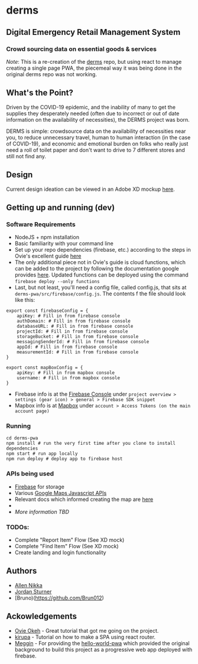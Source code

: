 # derms
## Digital Emergency Retail Management System
### Crowd sourcing data on essential goods & services 

*Note*: This is a re-creation of the [derms](https://github.com/allen-n/derms) repo, but using react to manage creating a single page PWA, the piecemeal way it was being done in the original derms repo was not working.

## What's the Point?
Driven by the COVID-19 epidemic, and the inability of many to get the supplies they desperately needed (often due to incorrect or out of date information on the availability of necessities), the DERMS project was born. 

DERMS is simple: crowdsource data on the availability of necessities near you, to reduce unnecessary travel, human to human interaction (in the case of COVID-19), and economic and emotional burden on folks who really just need a roll of toilet paper and don't want to drive to 7 different stores and still not find any.

## Design
Current design ideation can be viewed in an Adobe XD mockup [here](https://xd.adobe.com/view/42bdfd07-4ca1-4ebe-4f06-51c13a64ef12-348c/).

## Getting up and running (dev)

### Software Requirements
* NodeJS + npm installation
* Basic familiarity with your command line
* Set up your repo dependencies (firebase, etc.) according to the steps in Ovie's excellent guide [here](https://blog.logrocket.com/creating-a-lists-pwa-with-react-and-firebase/)
* The only additional piece not in Ovie's guide is cloud functions, which can be added to the project by following the documentation google provides [here](https://firebase.google.com/docs/functions/get-started). Updated functions can be deployed using the command ```firebase deploy --only functions```
* Last, but not least, you'll need a config file, called config.js, that sits at ```derms-pwa/src/firebase/config.js```. The contents f the file should look like this:

```
export const firebaseConfig = {
    apiKey: # Fill in from firebase console
    authDomain: # Fill in from firebase console
    databaseURL: # Fill in from firebase console
    projectId: # Fill in from firebase console
    storageBucket: # Fill in from firebase console
    messagingSenderId: # Fill in from firebase console
    appId: # Fill in from firebase console
    measurementId: # Fill in from firebase console
}

export const mapBoxConfig = {
    apiKey: # Fill in from mapbox console
    username: # Fill in from mapbox console
}
```
* Firebase info is at the [Firebase Console](https://console.firebase.google.com/) under ```project overview > settings (gear icon) > general > Firebase SDK snippet```
* Mapbox info is at [Mapbox](https://account.mapbox.com/) under ```account > Access Tokens (on the main account page) ```

### Running
```
cd derms-pwa
npm install # run the very first time after you clone to install dependencies
npm start # run app locally
npm run deploy # deploy app to firebase host
```

### APIs being used
* [Firebase](https://firebase.google.com/docs/web/setup) for storage
* Various [Google Maps Javascript APIs](https://developers.google.com/maps/documentation/javascript/tutorial) 
* Relevant docs which informed creating the map are [here](https://developers.google.com/maps/documentation/javascript/firebase#creating-a-basic-map)
* 
* *More information TBD*

### TODOs:
* Complete "Report Item" Flow (See XD mock)
* Complete "Find Item" Flow (See XD mock)
* Create landing and login functionality

## Authors

* [Allen Nikka](https://github.com/allen-n)
* [Jordan Sturner](https://www.behance.net/jordansturner)
* [Bruno)(https://github.com/Brun012)

## Ackowledgements
* [Ovie Okeh](https://blog.logrocket.com/creating-a-lists-pwa-with-react-and-firebase/) - Great tutorial that got me going on the project.
* [kirupa](https://www.kirupa.com/react/creating_single_page_app_react_using_react_router.htm) - Tutorial on how to make a SPA using react router.
* [Meggin](https://github.com/Meggin) - For providing the [hello-world-pwa](https://github.com/Meggin/hello-world-pwa/commits?author=Meggin) which provided the original background to build this project as a progressive web app deployed with firebase.
